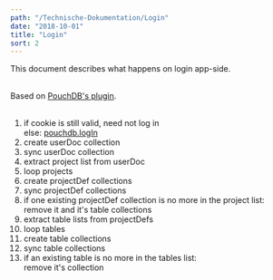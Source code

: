 ```yaml
---
path: "/Technische-Dokumentation/Login"
date: "2018-10-01"
title: "Login"
sort: 2
---
```


This document describes what happens on login app-side.<br/><br/>

Based on [PouchDB's plugin](https://github.com/pouchdb-community/pouchdb-authentication).<br/><br/>

1. if cookie is still valid, need not log in<br/>
   else: [pouchdb.logIn](https://github.com/pouchdb-community/pouchdb-authentication/blob/master/docs/api.md#dbloginusername-password--options--callback)
2. create userDoc collection
3. sync userDoc collection
4. extract project list from userDoc
5. loop projects
6. create projectDef collections
7. sync projectDef collections
8. if one existing projectDef collection is no more in the project list:<br/>
   remove it and it's table collections
9. extract table lists from projectDefs
10. loop tables
11. create table collections
12. sync table collections
13. if an existing table is no more in the tables list:<br/>
    remove it's collection


